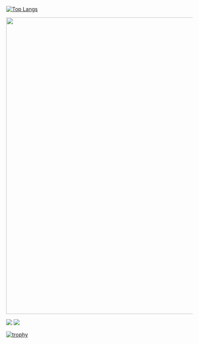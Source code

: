 [![Top Langs](https://github-readme-stats.vercel.app/api/top-langs/?username=GitTOWA&layout=donut)](https://github.com/anuraghazra/github-readme-stats)

<a href="https://github.com/ryo-ma/github-profile-trophy">
  <img width=800 src="https://github-profile-trophy.vercel.app/?username=GitTOWA&column=9&theme=gruvbox&no-frame=false"/>
</a>

![](http://github-profile-summary-cards.vercel.app/api/cards/stats?username=GitTOWA&theme=dracula)
![](http://github-profile-summary-cards.vercel.app/api/cards/repos-per-language?username=GitTOWA&theme=dracula&exclude=HTML,JavaScript,CSS)


[![trophy](https://github-profile-trophy.vercel.app/?username=GitTOWA&theme=dracula&column=9)](https://github.com/ryo-ma/github-profile-trophy)
